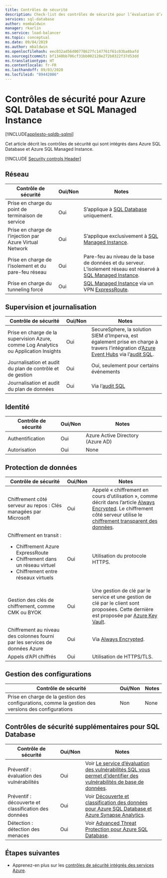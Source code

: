 ```yaml
---
title: Contrôles de sécurité
description: Check-list des contrôles de sécurité pour l’évaluation d’Azure SQL Database
services: sql-database
author: msmbaldwin
manager: rkarlin
ms.service: load-balancer
ms.topic: conceptual
ms.date: 09/04/2019
ms.author: mbaldwin
ms.openlocfilehash: eec032ad56d00778627fc147761f61c03ba8bafd
ms.sourcegitcommit: bf1340bb706cf31bb002128e272b8322f37d53dd
ms.translationtype: HT
ms.contentlocale: fr-FR
ms.lasthandoff: 09/03/2020
ms.locfileid: "89442086"
---
```

# <a name="security-controls-for-azure-sql-database-and-sql-managed-instance"></a>Contrôles de sécurité pour Azure SQL Database et SQL Managed Instance
[!INCLUDE[appliesto-sqldb-sqlmi](../includes/appliesto-sqldb-sqlmi.md)]

Cet article décrit les contrôles de sécurité qui sont intégrés dans Azure SQL Database et Azure SQL Managed Instance.

[!INCLUDE [Security controls Header](../../../includes/security-controls-header.md)]



## <a name="network"></a>Réseau

| Contrôle de sécurité | Oui/Non | Notes |
|---|---|--|
| Prise en charge du point de terminaison de service| Oui | S’applique à [SQL Database](../index.yml) uniquement. |
| Prise en charge de l’injection par Azure Virtual Network| Oui | S’applique exclusivement à [SQL Managed Instance](../managed-instance/sql-managed-instance-paas-overview.md). |
| Prise en charge de l’isolement et du pare-feu réseau| Oui | Pare-feu au niveau de la base de données et du serveur. L’isolement réseau est réservé à [SQL Managed Instance](../managed-instance/sql-managed-instance-paas-overview.md). |
| Prise en charge du tunneling forcé| Oui | [SQL Managed Instance](../managed-instance/sql-managed-instance-paas-overview.md) via un VPN [ExpressRoute](../expressroute/../index.yml). |

## <a name="monitoring--logging"></a>Supervision et journalisation

| Contrôle de sécurité | Oui/Non | Notes|
|---|---|--|
| Prise en charge de la supervision Azure, comme Log Analytics ou Application Insights| Oui | SecureSphere, la solution SIEM d’Imperva, est également prise en charge à travers l’intégration d’[Azure Event Hubs](../event-hubs/../index.yml) via l’[audit SQL](../../azure-sql/database/auditing-overview.md). |
| Journalisation et audit du plan de contrôle et de gestion| Oui | Oui, seulement pour certains événements |
| Journalisation et audit du plan de données | Oui | Via l’[audit SQL](../../azure-sql/database/auditing-overview.md) |

## <a name="identity"></a>Identité

| Contrôle de sécurité | Oui/Non | Notes|
|---|---|--|
| Authentification| Oui | Azure Active Directory (Azure AD) |
| Autorisation| Oui | None |

## <a name="data-protection"></a>Protection de données

| Contrôle de sécurité | Oui/Non | Notes |
|---|---|--|
| Chiffrement côté serveur au repos : Clés managées par Microsoft | Oui | Appelé « chiffrement en cours d’utilisation », comme décrit dans l’article [Always Encrypted](always-encrypted-certificate-store-configure.md). Le chiffrement côté serveur utilise le [chiffrement transparent des données](transparent-data-encryption-tde-overview.md).|
| Chiffrement en transit :<ul><li>Chiffrement Azure ExpressRoute</li><li>Chiffrement dans un réseau virtuel</li><li>Chiffrement entre réseaux virtuels</ul>| Oui | Utilisation du protocole HTTPS. |
| Gestion des clés de chiffrement, comme CMK ou BYOK| Oui | Une gestion de clé par le service et une gestion de clé par le client sont proposées. Cette dernière est proposée par [Azure Key Vault](../key-vault/../index.yml). |
| Chiffrement au niveau des colonnes fourni par les services de données Azure| Oui | Via [Always Encrypted](always-encrypted-certificate-store-configure.md). |
| Appels d’API chiffrés| Oui | Utilisation de HTTPS/TLS. |

## <a name="configuration-management"></a>Gestion des configurations

| Contrôle de sécurité | Oui/Non | Notes|
|---|---|--|
| Prise en charge de la gestion des configurations, comme la gestion des versions des configurations| Non  | None |

## <a name="additional-security-controls-for-sql-database"></a>Contrôles de sécurité supplémentaires pour SQL Database

| Contrôle de sécurité | Oui/Non | Notes|
|---|---|--|
| Préventif : évaluation des vulnérabilités | Oui | Voir [Le service d’évaluation des vulnérabilités SQL vous permet d’identifier des vulnérabilités de base de données](sql-vulnerability-assessment.md). |
| Préventif : découverte et classification des données  | Oui | Voir [Découverte et classification des données pour Azure SQL Database et Azure Synapse Analytics](data-discovery-and-classification-overview.md). |
| Détection : détection des menaces | Oui | Voir [Advanced Threat Protection pour Azure SQL Database](threat-detection-overview.md). |

## <a name="next-steps"></a>Étapes suivantes

- Apprenez-en plus sur les [contrôles de sécurité intégrés des services Azure](../../security/fundamentals/security-controls.md).
